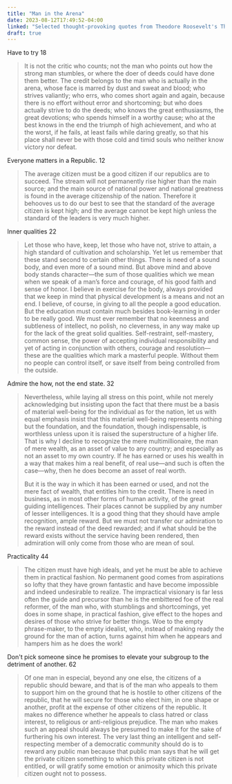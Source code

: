 ```yaml
---
title: "Man in the Arena"
date: 2023-08-12T17:49:52-04:00
linked: "Selected thought-provoking quotes from Theodore Roosevelt's The Man In The Arena"
draft: true
---
```


Have to try
18

> It is not the critic who counts; not the man who points out how the strong man stumbles, or where the doer of deeds could have done them better. The credit belongs to the man who is actually in the arena, whose face is marred by dust and sweat and blood; who strives valiantly; who errs, who comes short again and again, because there is no effort without error and shortcoming; but who does actually strive to do the deeds; who knows the great enthusiasms, the great devotions; who spends himself in a worthy cause; who at the best knows in the end the triumph of high achievement, and who at the worst, if he fails, at least fails while daring greatly, so that his place shall never be with those cold and timid souls who neither know victory nor defeat.

Everyone matters in a Republic.
12

> The average citizen must be a good citizen if our republics are to succeed. The stream will not permanently rise higher than the main source; and the main source of national power and national greatness is found in the average citizenship of the nation. Therefore it behooves us to do our best to see that the standard of the average citizen is kept high; and the average cannot be kept high unless the standard of the leaders is very much higher.

Inner qualities
22

> Let those who have, keep, let those who have not, strive to attain, a high standard of cultivation and scholarship. Yet let us remember that these stand second to certain other things. There is need of a sound body, and even more of a sound mind. But above mind and above body stands character—the sum of those qualities which we mean when we speak of a man’s force and courage, of his good faith and sense of honor. I believe in exercise for the body, always provided that we keep in mind that physical development is a means and not an end. I believe, of course, in giving to all the people a good education. But the education must contain much besides book-learning in order to be really good. We must ever remember that no keenness and subtleness of intellect, no polish, no cleverness, in any way make up for the lack of the great solid qualities. Self-restraint, self-mastery, common sense, the power of accepting individual responsibility and yet of acting in conjunction with others, courage and resolution—these are the qualities which mark a masterful people. Without them no people can control itself, or save itself from being controlled from the outside.

Admire the how, not the end state.
32

> Nevertheless, while laying all stress on this point, while not merely acknowledging but insisting upon the fact that there must be a basis of material well-being for the individual as for the nation, let us with equal emphasis insist that this material well-being represents nothing but the foundation, and the foundation, though indispensable, is worthless unless upon it is raised the superstructure of a higher life. That is why I decline to recognize the mere multimillionaire, the man of mere wealth, as an asset of value to any country; and especially as not an asset to my own country. If he has earned or uses his wealth in a way that makes him a real benefit, of real use—and such is often the case—why, then he does become an asset of real worth.
>
> But it is the way in which it has been earned or used, and not the mere fact of wealth, that entitles him to the credit. There is need in business, as in most other forms of human activity, of the great guiding intelligences. Their places cannot be supplied by any number of lesser intelligences. It is a good thing that they should have ample recognition, ample reward. But we must not transfer our admiration to the reward instead of the deed rewarded; and if what should be the reward exists without the service having been rendered, then admiration will only come from those who are mean of soul.

Practicality
44

> The citizen must have high ideals, and yet he must be able to achieve them in practical fashion. No permanent good comes from aspirations so lofty that they have grown fantastic and have become impossible and indeed undesirable to realize. The impractical visionary is far less often the guide and precursor than he is the embittered foe of the real reformer, of the man who, with stumblings and shortcomings, yet does in some shape, in practical fashion, give effect to the hopes and desires of those who strive for better things. Woe to the empty phrase-maker, to the empty idealist, who, instead of making ready the ground for the man of action, turns against him when he appears and hampers him as he does the work!

Don't pick someone since he promises to elevate your subgroup to the detriment of another.
62

> Of one man in especial, beyond any one else, the citizens of a republic should beware, and that is of the man who appeals to them to support him on the ground that he is hostile to other citizens of the republic, that he will secure for those who elect him, in one shape or another, profit at the expense of other citizens of the republic. It makes no difference whether he appeals to class hatred or class interest, to religious or anti-religious prejudice. The man who makes such an appeal should always be presumed to make it for the sake of furthering his own interest. The very last thing an intelligent and self-respecting member of a democratic community should do is to reward any public man because that public man says that he will get the private citizen something to which this private citizen is not entitled, or will gratify some emotion or animosity which this private citizen ought not to possess.
